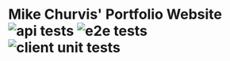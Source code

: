 # Mike Churvis' Portfolio Website ![api tests](https://github.com/MikeChurvis/mikechurvis.com/actions/workflows/pytest.yml/badge.svg) ![e2e tests](https://github.com/MikeChurvis/mikechurvis.com/actions/workflows/cypress.yml/badge.svg) ![client unit tests](https://github.com/MikeChurvis/mikechurvis.com/actions/workflows/vitest.yml/badge.svg)
